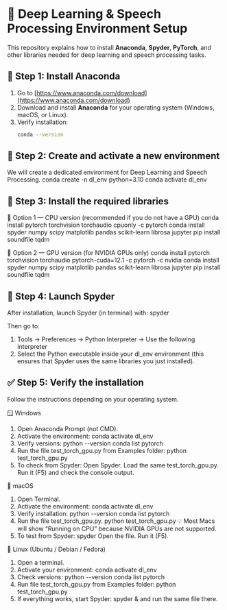 # 🧠 Deep Learning & Speech Processing Environment Setup

This repository explains how to install **Anaconda**, **Spyder**, **PyTorch**, and other libraries needed for deep learning and speech processing tasks.

## 🚀 Step 1: Install Anaconda
1. Go to [https://www.anaconda.com/download](https://www.anaconda.com/download)
2. Download and install **Anaconda** for your operating system (Windows, macOS, or Linux).
3. Verify installation:
   ```bash
   conda --version

## 🧰 Step 2: Create and activate a new environment
We will create a dedicated environment for Deep Learning and Speech Processing.
conda create -n dl_env python=3.10
conda activate dl_env

## 🧪 Step 3: Install the required libraries
🔹 Option 1 — CPU version (recommended if you do not have a GPU)
conda install pytorch torchvision torchaudio cpuonly -c pytorch
conda install spyder numpy scipy matplotlib pandas scikit-learn librosa jupyter
pip install soundfile tqdm

🔹 Option 2 — GPU version (for NVIDIA GPUs only)
conda install pytorch torchvision torchaudio pytorch-cuda=12.1 -c pytorch -c nvidia
conda install spyder numpy scipy matplotlib pandas scikit-learn librosa jupyter
pip install soundfile tqdm

## 🧩 Step 4: Launch Spyder
After installation, launch Spyder (in terminal) with:
spyder

Then go to:
1. Tools → Preferences → Python Interpreter → Use the following interpreter
2. Select the Python executable inside your dl_env environment (this ensures that Spyder uses the same libraries you just installed).

## ✅ Step 5: Verify the installation
Follow the instructions depending on your operating system.

🪟 Windows
1. Open Anaconda Prompt (not CMD).
2. Activate the environment:
  conda activate dl_env
3. Verify versions:
  python --version
  conda list pytorch
4. Run the file test_torch_gpu.py from Examples folder:
  python test_torch_gpu.py
5. To check from Spyder:
  Open Spyder.
  Load the same test_torch_gpu.py.
  Run it (F5) and check the console output.

🍎 macOS
1. Open Terminal.
2. Activate the environment:
  conda activate dl_env
3. Verify installation:
  python --version
  conda list pytorch
4. Run the file test_torch_gpu.py.
  python test_torch_gpu.py
  💡 Most Macs will show “Running on CPU” because NVIDIA GPUs are not supported.
5. To test from Spyder:
spyder
Open the file.
Run it (F5).

🐧 Linux (Ubuntu / Debian / Fedora)
1. Open a terminal.
2. Activate your environment:
  conda activate dl_env
3. Check versions:
  python --version
  conda list pytorch
4. Run file test_torch_gpu.py from Examples folder:
  python test_torch_gpu.py
5. If everything works, start Spyder:
  spyder &
  and run the same file there.
